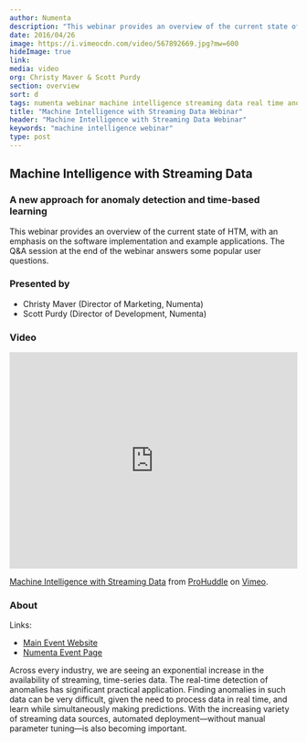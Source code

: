 ```yaml
---
author: Numenta
description: "This webinar provides an overview of the current state of our HTM technology, with an emphasis on the software implementation and example applications. The Q&A session at the end of the webinar answers some popular user questions."
date: 2016/04/26
image: https://i.vimeocdn.com/video/567892669.jpg?mw=600
hideImage: true
link:
media: video
org: Christy Maver & Scott Purdy
section: overview
sort: d
tags: numenta webinar machine intelligence streaming data real time anomaly detection
title: "Machine Intelligence with Streaming Data Webinar"
header: "Machine Intelligence with Streaming Data Webinar"
keywords: "machine intelligence webinar"
type: post
---
```


## Machine Intelligence with Streaming Data

### A new approach for anomaly detection and time-based learning

This webinar provides an overview of the current state of HTM, with an emphasis
on the software implementation and example applications. The Q&A session at the
end of the webinar answers some popular user questions.

### Presented by

* Christy Maver (Director of Marketing, Numenta)
* Scott Purdy (Director of Development, Numenta)

### Video

<iframe src="https://player.vimeo.com/video/164320064?title=0&byline=0&portrait=0" width="504" height="379" frameborder="0" webkitallowfullscreen mozallowfullscreen allowfullscreen></iframe> <p><a href="https://vimeo.com/164320064">Machine Intelligence with Streaming Data</a> from <a href="https://vimeo.com/formspider">ProHuddle</a> on <a href="https://vimeo.com">Vimeo</a>.</p>

### About

Links:
* [Main Event Website](http://www.prohuddle.com/webinars/ChristyAndScott/Machine_Intelligence_with_Streaming_Data_A_New_Approach.php)
* [Numenta Event Page](/company/events/2016/04/26/numenta-webinar/)

Across every industry, we are seeing an exponential increase in the availability
of streaming, time-series data. The real-time detection of anomalies has
significant practical application. Finding anomalies in such data can be very
difficult, given the need to process data in real time, and learn while
simultaneously making predictions. With the increasing variety of streaming data
sources, automated deployment—without manual parameter tuning—is also becoming
important.
